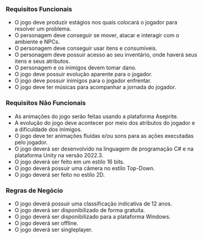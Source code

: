 ### Requisitos Funcionais

+ O jogo deve produzir estágios nos quais colocará o jogador para resolver um problema.
+  O personagem deve conseguir se mover, atacar e interagir com o ambiente e NPCs.
+  O personagem deve conseguir usar itens e consumíveis.
+  O personagem deve possuir acesso ao seu inventário, onde haverá seus itens e seus atributos.
+  O personagem e os inimigos devem tomar dano.
+  O jogo deve possuir evolução aparente para o jogador.
+  O jogo deve possuir inimigos para o jogador enfrentar.
+  O jogo deve ter músicas para acompanhar a jornada do jogador.

### Requisitos Não Funcionais

+  As animações do jogo serão feitas usando a plataforma Aseprite.
+  A evolução do jogo deve acontecer por meio dos atributos do jogador e a dificuldade dos inimigos.
+  O jogo deve ter animações fluídas e/ou sons para as ações executadas pelo jogador.
+  O jogo deverá ser desenvolvido na linguagem de programação C# e na plataforma Unity na versão 2022.3.
+  O jogo deverá ser feito em um estilo 16 bits.
+  O jogo deverá possuir uma câmera no estilo Top-Down.
+  O jogo deverá ser feito no estilo 2D.

### Regras de Negócio

+  O jogo deverá possuir uma classificação indicativa de 12 anos.
+  O jogo deverá ser disponibilizado de forma gratuita.
+  O jogo deverá ser disponibilizado para a plataforma Windows.
+  O jogo deverá ser offline.
+  O jogo deverá ser singleplayer.
